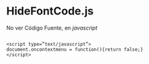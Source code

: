 # HideFontCode.js
No ver Código Fuente, en *javascript*

```

<script type=”text/javascript”>
document.oncontextmenu = function(){return false;}
</script>

```
